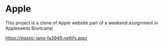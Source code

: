 # Apple
This project is a clone of Apple website part of a weekend assignment in Appleseeds Bootcamp

https://elastic-jang-fa3949.netlify.app/
